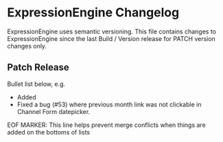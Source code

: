 # ExpressionEngine Changelog

ExpressionEngine uses semantic versioning. This file contains changes to ExpressionEngine since the last Build / Version release for PATCH version changes only.

## Patch Release

Bullet list below, e.g.
   - Added <new feature>
   - Fixed a bug (#53) where previous month link was not clickable in Channel Form datepicker.



EOF MARKER: This line helps prevent merge conflicts when things are
added on the bottoms of lists
